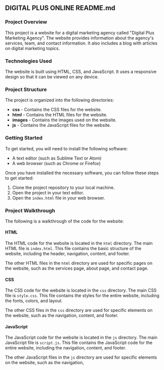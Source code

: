  ## DIGITAL PLUS ONLINE README.md

### Project Overview

This project is a website for a digital marketing agency called "Digital Plus Marketing Agency". The website provides information about the agency's services, team, and contact information. It also includes a blog with articles on digital marketing topics.

### Technologies Used

The website is built using HTML, CSS, and JavaScript. It uses a responsive design so that it can be viewed on any device.

### Project Structure

The project is organized into the following directories:

* **css** - Contains the CSS files for the website.
* **html** - Contains the HTML files for the website.
* **images** - Contains the images used on the website.
* **js** - Contains the JavaScript files for the website.

### Getting Started

To get started, you will need to install the following software:

* A text editor (such as Sublime Text or Atom)
* A web browser (such as Chrome or Firefox)

Once you have installed the necessary software, you can follow these steps to get started:

1. Clone the project repository to your local machine.
2. Open the project in your text editor.
3. Open the `index.html` file in your web browser.

### Project Walkthrough

The following is a walkthrough of the code for the website:

#### HTML

The HTML code for the website is located in the `html` directory. The main HTML file is `index.html`. This file contains the basic structure of the website, including the header, navigation, content, and footer.

The other HTML files in the `html` directory are used for specific pages on the website, such as the services page, about page, and contact page.

#### CSS

The CSS code for the website is located in the `css` directory. The main CSS file is `style.css`. This file contains the styles for the entire website, including the fonts, colors, and layout.

The other CSS files in the `css` directory are used for specific elements on the website, such as the navigation, content, and footer.

#### JavaScript

The JavaScript code for the website is located in the `js` directory. The main JavaScript file is `script.js`. This file contains the JavaScript code for the entire website, including the navigation, content, and footer.

The other JavaScript files in the `js` directory are used for specific elements on the website, such as the navigation,
